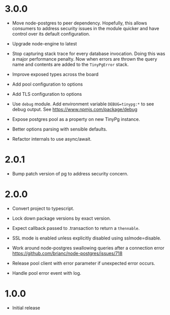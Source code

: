# 3.0.0

* Move node-postgres to peer dependency. Hopefully, this allows consumers to address security issues in the module quicker and have control over its default configuration.

* Upgrade node-engine to latest

* Stop capturing stack trace for every database invocation. Doing this was a major performance penalty. Now when errors are thrown the query name and contents are added to the `TinyPgError` stack.

* Improve exposed types across the board

* Add pool configuration to options

* Add TLS configuration to options

* Use `debug` module. Add environment variable `DEBUG=tinypg:*` to see debug output. See https://www.npmjs.com/package/debug

* Expose postgres pool as a property on new TinyPg instance.

* Better options parsing with sensible defaults.

* Refactor internals to use async/await.

# 2.0.1

* Bump patch version of pg to address security concern.

# 2.0.0

* Convert project to typescript.

* Lock down package versions by exact version.

* Expect callback passed to .transaction to return a `thennable`.

* SSL mode is enabled unless explicitly disabled using sslmode=disable.

* Work around node-postgres swallowing queries after a connection error https://github.com/brianc/node-postgres/issues/718

* Release pool client with error parameter if unexpected error occurs.

* Handle pool error event with log.

# 1.0.0

* Initial release